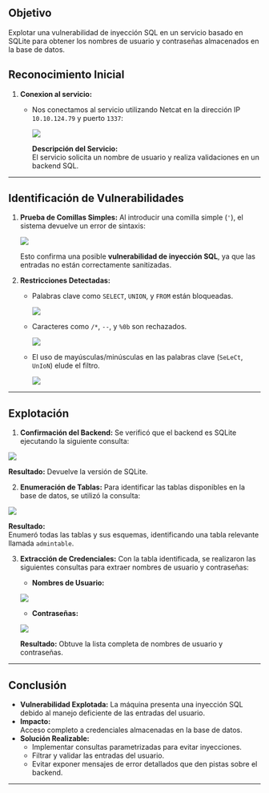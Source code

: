 ## **Objetivo**

Explotar una vulnerabilidad de inyección SQL en un servicio basado en SQLite para obtener los nombres de usuario y contraseñas almacenados en la base de datos.

##  **Reconocimiento Inicial**

1. **Conexion al servicio:**
    
    - Nos conectamos al servicio utilizando Netcat en la dirección IP `10.10.124.79` y puerto `1337`:

      ![](Pasted%20image%2020250125102922.png.png)
      
      **Descripción del Servicio:**  
		El servicio solicita un nombre de usuario y realiza validaciones en un backend SQL.

---

## **Identificación de Vulnerabilidades**

1. **Prueba de Comillas Simples:** Al introducir una comilla simple (`'`), el sistema devuelve un error de sintaxis:

     ![](Pasted%20image%2020250125103744.png)
    
    Esto confirma una posible **vulnerabilidad de inyección SQL**, ya que las entradas no están correctamente sanitizadas.
    
2. **Restricciones Detectadas:**
    - Palabras clave como `SELECT`, `UNION`, y `FROM` están bloqueadas.

      ![](Pasted%20image%2020250125103923.png)
    - Caracteres como `/*`, `--`, y `%0b` son rechazados.

      ![](Pasted%20image%2020250125104217.png)

    - El uso de mayúsculas/minúsculas en las palabras clave (`SeLeCt`, `UnIoN`) elude el filtro.

      ![](Pasted%20image%2020250125104340.png)

---

## **Explotación**

1. **Confirmación del Backend:** Se verificó que el backend es SQLite ejecutando la siguiente consulta:

![](Pasted%20image%2020250125105755.png)

**Resultado:** Devuelve la versión de SQLite.
    
2. **Enumeración de Tablas:** Para identificar las tablas disponibles en la base de datos, se utilizó la consulta:

![](Pasted%20image%2020250125110150.png)

**Resultado:**  
    Enumeró todas las tablas y sus esquemas, identificando una tabla relevante llamada `admintable`.

3. **Extracción de Credenciales:** Con la tabla identificada, se realizaron las siguientes consultas para extraer nombres de usuario y contraseñas:
    - **Nombres de Usuario:**

    ![](Pasted%20image%2020250125110256.png)
    - **Contraseñas:**

    ![](Pasted%20image%2020250125110508.png)
    
    **Resultado:** Obtuve la lista completa de nombres de usuario y contraseñas.
---
## **Conclusión**
- **Vulnerabilidad Explotada:** La máquina presenta una inyección SQL debido al manejo deficiente de las entradas del usuario.
- **Impacto:**  
    Acceso completo a credenciales almacenadas en la base de datos.
- **Solución Realizable:**
    - Implementar consultas parametrizadas para evitar inyecciones.
    - Filtrar y validar las entradas del usuario.
    - Evitar exponer mensajes de error detallados que den pistas sobre el backend.

---
